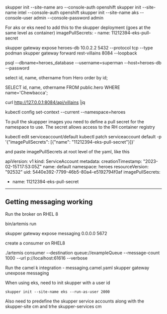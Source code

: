 
skupper init --site-name aro --console-auth openshift
skupper init --site-name intel --console-auth openshift
skupper init --site-name aks --console-user admin --console-password admin

For aks or eks need to add this to the skupper deployment (goes at the same level as container)
      imagePullSecrets:
        - name: 11212394-eks-pull-secret


skupper gateway expose heroes-db 10.0.2.2 5432 --protocol tcp --type podman
skupper gateway forward rest-villains 8084 --loopback

psql --dbname=heroes_database --username=superman --host=heroes-db --password

select id, name, othername from Hero order by id;

SELECT id, name, othername FROM public.hero WHERE name='Chewbacca';

curl http://127.0.0.1:8084/api/villains |jq

kubectl config set-context --current --namespace=heroes


To pull the skuppper images you need to define a pull secret for the namespace to use. The secret allows access to the RH container registry

kubectl edit serviceaccount/default
kubectl patch serviceaccount default -p '{"imagePullSecrets": [{"name": "11212394-eks-pull-secret"}]}'

and paste imagePullSecrets at root level of the yaml, like this

apiVersion: v1
kind: ServiceAccount
metadata:
  creationTimestamp: "2023-02-15T17:53:05Z"
  name: default
  namespace: heroes
  resourceVersion: "92532"
  uid: 5440e392-7799-46b5-80a4-e5192794f0af
imagePullSecrets:
  - name: 11212394-eks-pull-secret


----------------
Getting messaging working
---------------
Run the broker on RHEL 8

bin/artemis run

skupper gateway expose messaging 0.0.0.0 5672

create a consumer on RHEL8

./artemis consumer --destination queue://exampleQueue  --message-count 1000  --url p://localhost:61616 --verbose

Run the camel k integration - messaging.camel.yaml
skupper gateway unexpose messaging


When using eks, need to init skupper with a user id 

```
skupper init --site-name eks --run-as-user 2000
```

Also need to predefine the skupper service accounts along with the skupper-site cm and trhe skupper-services cm